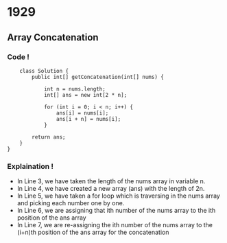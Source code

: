 # 1929
## Array Concatenation

### Code !

        class Solution {
            public int[] getConcatenation(int[] nums) {

                int n = nums.length;
                int[] ans = new int[2 * n];
                
                for (int i = 0; i < n; i++) {
                    ans[i] = nums[i];
                    ans[i + n] = nums[i];
                }

		    return ans;
	    }
    }


### Explaination !

- In Line 3, we have taken the length of the nums array in variable n.
- In Line 4, we have created a new array (ans) with the length of 2n.
- In Line 5, we have taken a for loop which is traversing in the nums array and picking each number one by one.
- In Line 6, we are assigning that ith number of the nums array to the ith position of the ans array
- In Line 7, we are re-assigning the ith number of the nums array to the (i+n)th position of the ans array for the concatenation